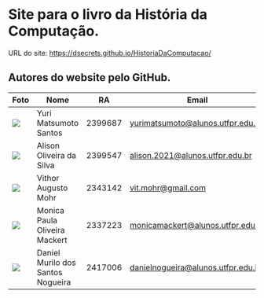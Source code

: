 
# Site para o livro da História da Computação.

URL do site: https://dsecrets.github.io/HistoriaDaComputacao/

## Autores do website pelo GitHub.

| Foto | Nome | RA | Email |
| ------ | ---- | -------- | ----- |
| ![](https://i.imgur.com/vPAIs0A.jpg?width=400)  | Yuri Matsumoto Santos  |  2399687| yurimatsumoto@alunos.utfpr.edu.br
| ![](https://i.imgur.com/cmOzji6.jpg?width=400)  | Alison Oliveira da Silva  |  2399547  | alison.2021@alunos.utfpr.edu.br
| ![](https://i.imgur.com/8iWHdZP.png?width=400)  | Vithor Augusto Mohr | 2343142 | vit.mohr@gmail.com
| ![](https://i.imgur.com/X3zlxSS.jpg?width=400)  | Monica Paula Oliveira Mackert  | 2337223  | monicamackert@alunos.utfpr.edu.br
| ![](https://i.imgur.com/H7GEyhm.jpg?width=400)  | Daniel Murilo dos Santos Nogueira| 2417006 | danielnogueira@alunos.utfpr.edu.br
